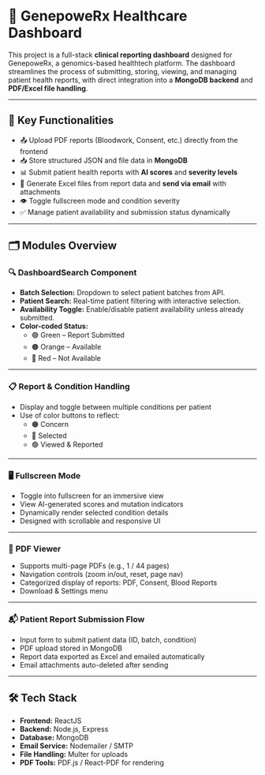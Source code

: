# 🧬 GenepoweRx Healthcare Dashboard

This project is a full-stack **clinical reporting dashboard** designed for GenepoweRx, a genomics-based healthtech platform. The dashboard streamlines the process of submitting, storing, viewing, and managing patient health reports, with direct integration into a **MongoDB backend** and **PDF/Excel file handling**.

---

## 🚀 Key Functionalities

- 📤 Upload PDF reports (Bloodwork, Consent, etc.) directly from the frontend
- 📥 Store structured JSON and file data in **MongoDB**
- 📊 Submit patient health reports with **AI scores** and **severity levels**
- 📧 Generate Excel files from report data and **send via email** with attachments
- 👁️ Toggle fullscreen mode and condition severity
- ✅ Manage patient availability and submission status dynamically

---

## 🗂️ Modules Overview

### 🔍 **DashboardSearch Component**
- **Batch Selection:** Dropdown to select patient batches from API.
- **Patient Search:** Real-time patient filtering with interactive selection.
- **Availability Toggle:** Enable/disable patient availability unless already submitted.
- **Color-coded Status:**
  - 🟢 Green – Report Submitted
  - 🟠 Orange – Available
  - 🔴 Red – Not Available

---

### 📋 **Report & Condition Handling**
- Display and toggle between multiple conditions per patient
- Use of color buttons to reflect:
  - 🟠 Concern
  - 💚 Selected
  - 🟢 Viewed & Reported

---

### 🖥️ **Fullscreen Mode**
- Toggle into fullscreen for an immersive view
- View AI-generated scores and mutation indicators
- Dynamically render selected condition details
- Designed with scrollable and responsive UI

---

### 📄 **PDF Viewer**
- Supports multi-page PDFs (e.g., 1 / 44 pages)
- Navigation controls (zoom in/out, reset, page nav)
- Categorized display of reports: PDF, Consent, Blood Reports
- Download & Settings menu

---

### 📬 **Patient Report Submission Flow**
- Input form to submit patient data (ID, batch, condition)
- PDF upload stored in MongoDB
- Report data exported as Excel and emailed automatically
- Email attachments auto-deleted after sending

---

## 🛠 Tech Stack

- **Frontend:** ReactJS
- **Backend:** Node.js, Express
- **Database:** MongoDB
- **Email Service:** Nodemailer / SMTP
- **File Handling:** Multer for uploads
- **PDF Tools:** PDF.js / React-PDF for rendering
